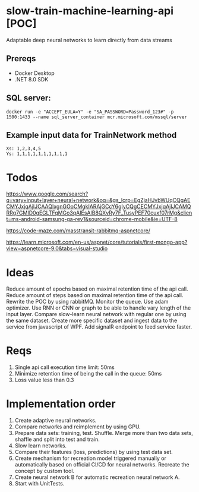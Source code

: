 # slow-train-machine-learning-api [POC]
Adaptable deep neural networks to learn directly from data streams
## Prereqs
- Docker Desktop
- .NET 8.0 SDK

## SQL server:
```
docker run -e "ACCEPT_EULA=Y" -e "SA_PASSWORD=Password_123#" -p 1500:1433 --name sql_server_container mcr.microsoft.com/mssql/server

```
## Example input data for TrainNetwork method
```
Xs: 1,2,3,4,5
Ys: 1,1,1,1,1,1,1,1,1,1
```

# Todos
https://www.google.com/search?q=vary+input+layer+neural+network&oq=&gs_lcrp=EgZjaHJvbWUqCQgAECMYJxjqAjIJCAAQIxgnGOoCMgkIARAjGCcY6gIyCQgCECMYJxjqAjIJCAMQRRg7GMID0gEGLTFqMGo3qAIEsAIB8QXvRy7F_TusyPEF70cuxf07rMg&client=ms-android-samsung-ga-rev1&sourceid=chrome-mobile&ie=UTF-8

https://code-maze.com/masstransit-rabbitmq-aspnetcore/

https://learn.microsoft.com/en-us/aspnet/core/tutorials/first-mongo-app?view=aspnetcore-9.0&tabs=visual-studio

# Ideas
Reduce amount of epochs based on maximal retention time of the api call.
Reduce amount of steps based on maximal retention time of the api call.
Rewrite the POC by using rabbitMQ. Monitor the queue.
Use adam optimizer.
Use RNN or CNN or graph to be able to handle vary length of the input layer.
Compare slow-learn neural network with regular one by using the same dataset.
Create more specific dataset and ingest data to the service from javascript of WPF.
Add signalR endpoint to feed service faster.

# Reqs
1. Single api call execution time limit: 50ms
2. Minimize retention time of being the call in the queue: 50ms
3. Loss value less than 0.3
   
# Implementation order
1. Create adaptive neural networks.
2. Compare networks and reimplement by using GPU.
3. Prepare data sets: training, test. Shuffle. Merge more than two data sets, shaffle and split into test and train.
4. Slow learn networks.
5. Compare their features (loss, predictions) by using test data set.
6. Create mechanism for recreation model triggered manually or automatically based on official CI/CD for neural networks. Recreate the concept by custom tool.
7. Create neural network B for automatic recreation neural network A.
8. Start with UnitTests.